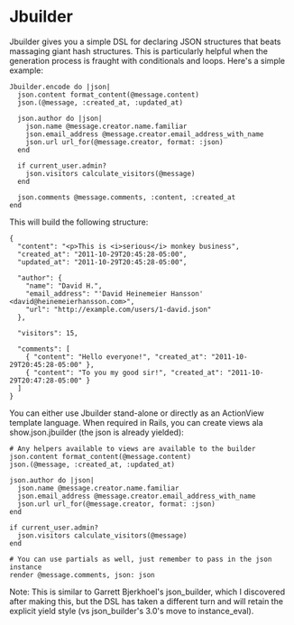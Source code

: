 Jbuilder
============

Jbuilder gives you a simple DSL for declaring JSON structures that beats massaging giant hash structures. This is particularly helpful when the generation process is fraught with conditionals and loops. Here's a simple example:

    Jbuilder.encode do |json|
      json.content format_content(@message.content)
      json.(@message, :created_at, :updated_at)
  
      json.author do |json|
        json.name @message.creator.name.familiar
        json.email_address @message.creator.email_address_with_name
        json.url url_for(@message.creator, format: :json)
      end
  
      if current_user.admin?
        json.visitors calculate_visitors(@message)
      end
  
      json.comments @message.comments, :content, :created_at
    end

This will build the following structure:

    { 
      "content": "<p>This is <i>serious</i> monkey business",
      "created_at": "2011-10-29T20:45:28-05:00",
      "updated_at": "2011-10-29T20:45:28-05:00",
    
      "author": {
        "name": "David H.",
        "email_address": "'David Heinemeier Hansson' <david@heinemeierhansson.com>",
        "url": "http://example.com/users/1-david.json"
      },
    
      "visitors": 15,
    
      "comments": [
        { "content": "Hello everyone!", "created_at": "2011-10-29T20:45:28-05:00" },
        { "content": "To you my good sir!", "created_at": "2011-10-29T20:47:28-05:00" }
      ]
    }

You can either use Jbuilder stand-alone or directly as an ActionView template language. When required in Rails, you can create views ala show.json.jbuilder (the json is already yielded):

    # Any helpers available to views are available to the builder
    json.content format_content(@message.content)
    json.(@message, :created_at, :updated_at)

    json.author do |json|
      json.name @message.creator.name.familiar
      json.email_address @message.creator.email_address_with_name
      json.url url_for(@message.creator, format: :json)
    end

    if current_user.admin?
      json.visitors calculate_visitors(@message)
    end

    # You can use partials as well, just remember to pass in the json instance
    render @message.comments, json: json

Note: This is similar to Garrett Bjerkhoel's json_builder, which I discovered after making this, but the DSL has taken a different turn and will retain the explicit yield style (vs json_builder's 3.0's move to instance_eval).